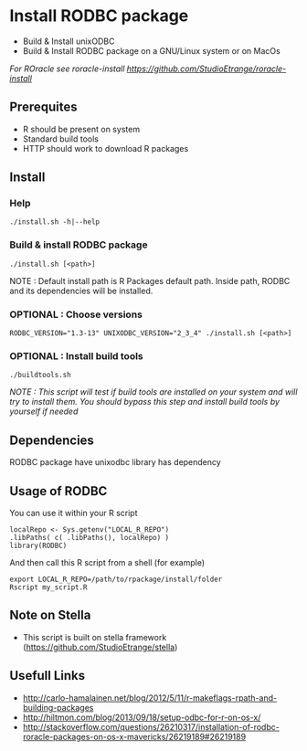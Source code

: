 # Install RODBC package

* Build & Install unixODBC
* Build & Install RODBC package on a GNU/Linux system or on MacOs

_For ROracle see roracle-install https://github.com/StudioEtrange/roracle-install_

## Prerequites

* R should be present on system
* Standard build tools
* HTTP should work to download R packages

## Install

### Help

	./install.sh -h|--help

### Build & install RODBC package

	./install.sh [<path>]

NOTE : Default install path is R Packages default path. Inside path, RODBC and its dependencies will be installed.

### OPTIONAL : Choose versions

	RODBC_VERSION="1.3-13" UNIXODBC_VERSION="2_3_4" ./install.sh [<path>]

### OPTIONAL : Install build tools

	./buildtools.sh

_NOTE : This script will test if build tools are installed on your system and will try to install them. You should bypass this step and install build tools by yourself if needed_

## Dependencies

RODBC package have unixodbc library has dependency

## Usage of RODBC

You can use it within your R script

	localRepo <- Sys.getenv("LOCAL_R_REPO")
	.libPaths( c( .libPaths(), localRepo) )
	library(RODBC)


And then call this R script from a shell (for example)

	export LOCAL_R_REPO=/path/to/rpackage/install/folder
	Rscript my_script.R

## Note on Stella

* This script is built on stella framework (https://github.com/StudioEtrange/stella)


## Usefull Links

* http://carlo-hamalainen.net/blog/2012/5/11/r-makeflags-rpath-and-building-packages
* http://hiltmon.com/blog/2013/09/18/setup-odbc-for-r-on-os-x/
* http://stackoverflow.com/questions/26210317/installation-of-rodbc-roracle-packages-on-os-x-mavericks/26219189#26219189

